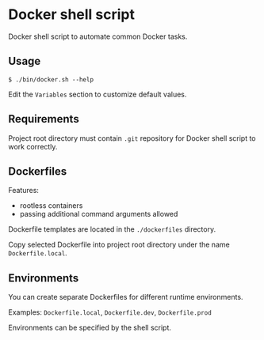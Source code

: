 # Docker shell script

Docker shell script to automate common Docker tasks.

## Usage

```console
$ ./bin/docker.sh --help
```

Edit the `Variables` section to customize default values.

## Requirements

Project root directory must contain `.git` repository for Docker shell script to work correctly.

## Dockerfiles

Features:

- rootless containers
- passing additional command arguments allowed

Dockerfile templates are located in the `./dockerfiles` directory.

Copy selected Dockerfile into project root directory under the name `Dockerfile.local`.

## Environments

You can create separate Dockerfiles for different runtime environments.

Examples: `Dockerfile.local`, `Dockerfile.dev`, `Dockerfile.prod`

Environments can be specified by the shell script.

